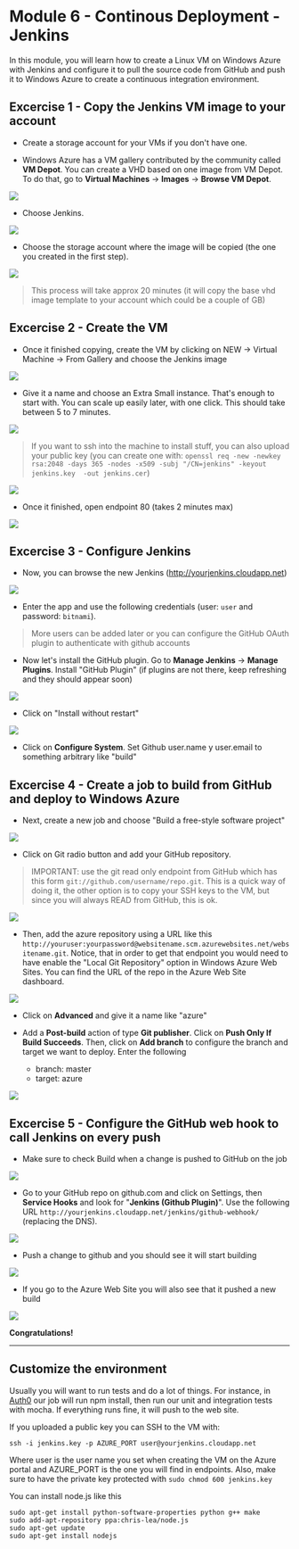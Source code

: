 # Module 6 - Continous Deployment - Jenkins

In this module, you will learn how to create a Linux VM on Windows Azure with Jenkins and configure it to pull the source code from GitHub and push it to Windows Azure to create a continuous integration environment.

## Excercise 1 - Copy the Jenkins VM image to your account

* Create a storage account for your VMs if you don't have one.

* Windows Azure has a VM gallery contributed by the community called **VM Depot**. You can create a VHD based on one image from VM Depot. To do that, go to **Virtual Machines** -> **Images** -> **Browse VM Depot**.

![](http://puu.sh/2EoY6.png)

* Choose Jenkins.

![](http://puu.sh/2DWSv.png)

* Choose the storage account where the image will be copied (the one you created in the first step).

![](http://puu.sh/2DWTs.png)

> This process will take approx 20 minutes (it will copy the base vhd image template to your account which could be a couple of GB)

## Excercise 2 - Create the VM

* Once it finished copying, create the VM by clicking on NEW -> Virtual Machine -> From Gallery and choose the Jenkins image

![](http://puu.sh/2DV2Y.png)

* Give it a name and choose an Extra Small instance. That's enough to start with. You can scale up easily later, with one click. This should take between 5 to 7 minutes. 

![](http://puu.sh/2DX9H.png)

> If you want to ssh into the machine to install stuff, you can also upload your public key (you can create one with: `openssl req -new -newkey rsa:2048 -days 365 -nodes -x509 -subj "/CN=jenkins" -keyout jenkins.key  -out jenkins.cer`)

![](http://puu.sh/2DVbH.png)

* Once it finished, open endpoint 80 (takes 2 minutes max)

![](http://puu.sh/2DVjb.png)

## Excercise 3 - Configure Jenkins

* Now, you can browse the new Jenkins (http://yourjenkins.cloudapp.net)

![](http://puu.sh/2DVuK.png)

* Enter the app and use the following credentials (user: `user` and password: `bitnami`).

> More users can be added later or you can configure the GitHub OAuth plugin to authenticate with github accounts

* Now let's install the GitHub plugin. Go to **Manage Jenkins** -> **Manage Plugins**. Install "GitHub Plugin" (if plugins are not there, keep refreshing and they should appear soon)

![](http://puu.sh/2DVFx.png)

* Click on "Install without restart"

![](http://puu.sh/2DVNo.png)

* Click on **Configure System**. Set Github user.name y user.email to something arbitrary like "build"

## Excercise 4 - Create a job to build from GitHub and deploy to Windows Azure

* Next, create a new job and choose "Build a free-style software project"

![](http://puu.sh/2DVRj.png)

* Click on Git radio button and add your GitHub repository.

> IMPORTANT: use the git read only endpoint from GitHub which has this form `git://github.com/username/repo.git`. This is a quick way of doing it, the other option is to copy your SSH keys to the VM, but since you will always READ from GitHub, this is ok.

![](http://puu.sh/2DVW8.png)

* Then, add the azure repository using a URL like this `http://youruser:yourpassword@websitename.scm.azurewebsites.net/websitename.git`. Notice, that in order to get that endpoint you would need to have enable the "Local Git Repository" option in Windows Azure Web Sites. You can find the URL of the repo in the Azure Web Site dashboard.

![](http://puu.sh/2DW27.png)

* Click on **Advanced** and give it a name like "azure"

* Add a **Post-build** action of type **Git publisher**. Click on **Push Only If Build Succeeds**. Then, click on **Add branch** to configure the branch and target we want to deploy. Enter the following
    * branch: master
    * target: azure

![](http://puu.sh/2DW86.png)

## Excercise 5 - Configure the GitHub web hook to call Jenkins on every push

* Make sure to check Build when a change is pushed to GitHub on the job

![](http://puu.sh/2DVSd.png)

* Go to your GitHub repo on github.com and click on Settings, then **Service Hooks** and look for "**Jenkins (Github Plugin)**". Use the following URL `http://yourjenkins.cloudapp.net/jenkins/github-webhook/` (replacing the DNS).

![](http://puu.sh/2DWaY.png)

* Push a change to github and you should see it will start building

![](http://puu.sh/2DWdp.png)

* If you go to the Azure Web Site you will also see that it pushed a new build

![](http://puu.sh/2DWhn.png)

**Congratulations!**

---

## Customize the environment

Usually you will want to run tests and do a lot of things. For instance, in [Auth0](http://auth0.com) our job will run npm install, then run our unit and integration tests with mocha. If everything runs fine, it will push to the web site.

If you uploaded a public key you can SSH to the VM with:

    ssh -i jenkins.key -p AZURE_PORT user@yourjenkins.cloudapp.net

Where user is the user name you set when creating the VM on the Azure portal and AZURE_PORT is the one you will find in endpoints. Also, make sure to have the private key protected with `sudo chmod 600 jenkins.key`

You can install node.js like this

    sudo apt-get install python-software-properties python g++ make
    sudo add-apt-repository ppa:chris-lea/node.js
    sudo apt-get update
    sudo apt-get install nodejs